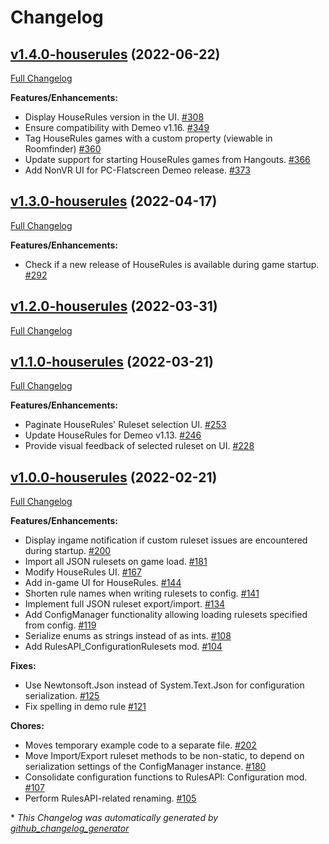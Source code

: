 # Changelog

## [v1.4.0-houserules](https://github.com/orendain/demeomods/tree/v1.4.0-houserules) (2022-06-22)

[Full Changelog](https://github.com/orendain/demeomods/compare/v1.3.0-houserules...v1.4.0-houserules)

**Features/Enhancements:**

- Display HouseRules version in the UI. [\#308](https://github.com/orendain/DemeoMods/pull/308)
- Ensure compatibility with Demeo v1.16. [\#349](https://github.com/orendain/DemeoMods/pull/349)
- Tag HouseRules games with a custom property (viewable in Roomfinder) [\#360](https://github.com/orendain/DemeoMods/pull/360)
- Update support for starting HouseRules games from Hangouts. [\#366](https://github.com/orendain/DemeoMods/pull/366)
- Add NonVR UI for PC-Flatscreen Demeo release. [#373](https://github.com/orendain/DemeoMods/pull/373)

## [v1.3.0-houserules](https://github.com/orendain/demeomods/tree/v1.3.0-houserules) (2022-04-17)

[Full Changelog](https://github.com/orendain/demeomods/compare/v1.2.0-houserules...v1.3.0-houserules)

**Features/Enhancements:**

- Check if a new release of HouseRules is available during game startup. [\#292](https://github.com/orendain/DemeoMods/pull/292)

## [v1.2.0-houserules](https://github.com/orendain/demeomods/tree/v1.2.0-houserules) (2022-03-31)

[Full Changelog](https://github.com/orendain/demeomods/compare/v1.1.0-houserules...v1.2.0-houserules)

## [v1.1.0-houserules](https://github.com/orendain/demeomods/tree/v1.1.0-houserules) (2022-03-21)

[Full Changelog](https://github.com/orendain/demeomods/compare/v1.0.0-houserules...v1.1.0-houserules)

**Features/Enhancements:**

- Paginate HouseRules' Ruleset selection UI. [\#253](https://github.com/orendain/DemeoMods/pull/253)
- Update HouseRules for Demeo v1.13. [\#246](https://github.com/orendain/DemeoMods/pull/246)
- Provide visual feedback of selected ruleset on UI. [\#228](https://github.com/orendain/DemeoMods/pull/228)

## [v1.0.0-houserules](https://github.com/orendain/demeomods/tree/v1.0.0-houserules) (2022-02-21)

[Full Changelog](https://github.com/orendain/demeomods/compare/faa2e50c1fdc985e4bf0383f16ef8980eb1580b9...v1.0.0-houserules)

**Features/Enhancements:**

- Display ingame notification if custom ruleset issues are encountered during startup. [\#200](https://github.com/orendain/DemeoMods/pull/200)
- Import all JSON rulesets on game load. [\#181](https://github.com/orendain/DemeoMods/pull/181)
- Modify HouseRules UI. [\#167](https://github.com/orendain/DemeoMods/pull/167)
- Add in-game UI for HouseRules. [\#144](https://github.com/orendain/DemeoMods/pull/144)
- Shorten rule names when writing rulesets to config. [\#141](https://github.com/orendain/DemeoMods/pull/141)
- Implement full JSON ruleset export/import. [\#134](https://github.com/orendain/DemeoMods/pull/134)
- Add ConfigManager functionality allowing loading rulesets specified from config. [\#119](https://github.com/orendain/DemeoMods/pull/119)
- Serialize enums as strings instead of as ints. [\#108](https://github.com/orendain/DemeoMods/pull/108)
- Add RulesAPI\_ConfigurationRulesets mod. [\#104](https://github.com/orendain/DemeoMods/pull/104)

**Fixes:**

- Use Newtonsoft.Json instead of System.Text.Json for configuration serialization. [\#125](https://github.com/orendain/DemeoMods/pull/125)
- Fix spelling in demo rule [\#121](https://github.com/orendain/DemeoMods/pull/121)

**Chores:**

- Moves temporary example code to a separate file. [\#202](https://github.com/orendain/DemeoMods/pull/202)
- Move Import/Export ruleset methods to be non-static, to depend on serialization settings of the ConfigManager instance. [\#180](https://github.com/orendain/DemeoMods/pull/180)
- Consolidate configuration functions to RulesAPI: Configuration mod. [\#107](https://github.com/orendain/DemeoMods/pull/107)
- Perform RulesAPI-related renaming. [\#105](https://github.com/orendain/DemeoMods/pull/105)



\* *This Changelog was automatically generated by [github_changelog_generator](https://github.com/github-changelog-generator/github-changelog-generator)*
